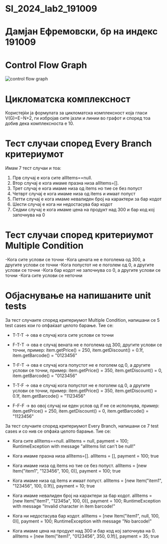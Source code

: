 # SI_2024_lab2_191009

# Дамјан Ефремовски, бр на индекс 191009

# Control Flow Graph
![control flow graph](https://github.com/damjanefremovski/SI_2024_lab2_191009/assets/87440997/18c03882-a439-4b91-b590-d01d87d6bd7e)

# Цикломатска комплексност
Користејќи ја формулата за цикломатска комплексност која гласи V(G)=E−N+2, ги избројав сите јазли и линии во графот и според тоа добив дека комплексноста е 10.

# Тест случаи според Every Branch критериумот
Имам 7 тест случаи и тоа:
1. Прв случај е кога сите allItems==null.
2. Втор случај е кога имаме празна низа allItems=[].
3. Трет случај е кога имаме низа од items но тие се без попуст
4. Четврт случај е кога имаме низа од items и имаат попуст
5. Петти случај е кога имаме невалиден број на карактери за бар кодот
6. Шести случај е кога ни недостасува бар кодот
7. Седми случај е кога имаме цена на продукт над 300 и бар код кој започнува на 0

# Тест случаи според критериумот Multiple Condition
-Кога сите услови се точни
-Кога цената не е поголема од 300, а другите услови се точни
-Кога попустот не е поголем од 0, а другите услови се точни
-Кога бар кодот не започнува со 0, а другите услови се точни
-Кога сите услови се неточни

# Објаснување на напишаните unit tests
За тест случаите според критериумот Multiple Condition, напишани се 5 test cases кои го опфаќаат целото барање. Тие се:

- T-T-T -> ова е случај кога сите услови се точни

- F-T-Т -> ова е случај вената не е поголема од 300, другите услови се точни, пример: item.getPrice() = 250, item.getDiscount() = 0.1f, item.getBarcode() = "0123456"

- Т-F-T -> ова е случај кога попустот не е поголем од 0, а другите услови се точни, пример: item.getPrice() = 350, item.getDiscount() = 0, item.getBarcode() = "0123456"

- Т-Т-F -> ова е случај кога попустот не е поголем од 0, а другите услови се точни, пример: item.getPrice() = 350, item.getDiscount() = 0.1f, item.getBarcode() = "1123456"

- F-F-F -> во овој случај ни еден услов од if не се исполнува, пример: item.getPrice() = 250, item.getDiscount() = 0, item.getBarcode() = "1123456"

За тест случаите според критериумот Every Branch, напишани се 7 test cases и со нив се опфаќа целото барање. Тие се:
- Кога сите allItems==null. allItems = null, payment = 100; RuntimeException with message "allItems list can't be null!"

- Кога имаме празна низа allItems=[]. allItems = [], payment = 100; true

- Кога имаме низа од items но тие се без попуст. allItems = [new Item("item1", "123456", 100, 0)], payment = 100; true

- Кога имаме низа од items и имаат попуст. allItems = [new Item("item1", "123456", 100, 0.1f)], payment = 10; true

- Кога имаме невалиден број на карактери за бар кодот. allItems = [new Item("item1", "12345a", 100, 0)], payment = 100; RuntimeException with message "Invalid character in item barcode!"

- Кога ни недостасува бар кодот. allItems = [new Item("item1", null, 100, 0)], payment = 100; RuntimeException with message "No barcode!"

- Кога имаме цена на продукт над 300 и бар код кој започнува на 0. allItems = [new Item("item1", "0123456", 350, 0.1f)], payment = 35; true
